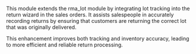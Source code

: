 This module extends the rma_lot module by integrating lot tracking into the
return wizard in the sales orders. It assists salespeople in accurately
recording returns by ensuring that customers are returning the correct lot that
was originally delivered.

This enhancement improves both tracking and inventory accuracy, leading to
more efficient and reliable return processing.
